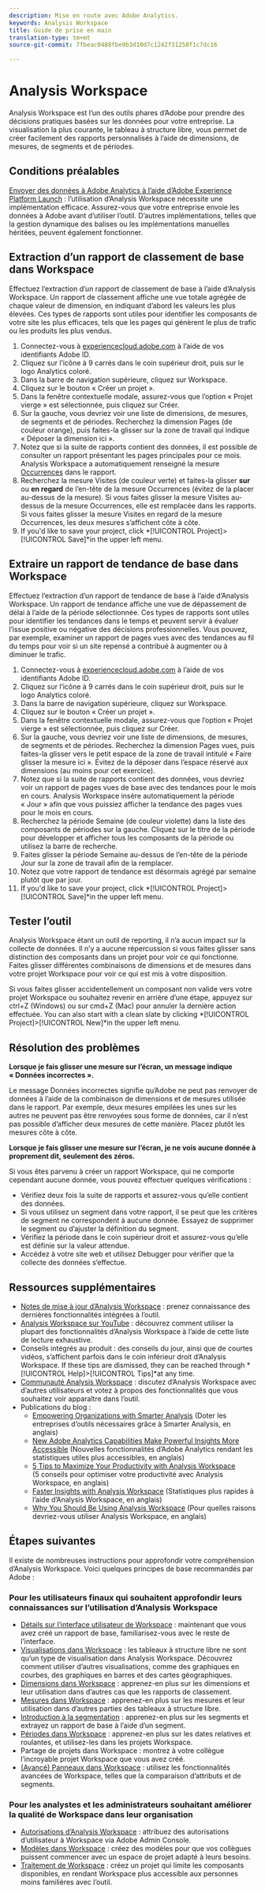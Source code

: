 ```yaml
---
description: Mise en route avec Adobe Analytics.
keywords: Analysis Workspace
title: Guide de prise en main
translation-type: tm+mt
source-git-commit: 7fbeac0488fbe9b3d10d7c1242f31250f1c7dc16

---
```



# Analysis Workspace

Analysis Workspace est l’un des outils phares d’Adobe pour prendre des décisions pratiques basées sur les données pour votre entreprise. La visualisation la plus courante, le tableau à structure libre, vous permet de créer facilement des rapports personnalisés à l’aide de dimensions, de mesures, de segments et de périodes.

## Conditions préalables

[Envoyer des données à Adobe Analytics à l’aide d’Adobe Experience Platform Launch](/help/implement/launch/validate-publish-prod.md) : l’utilisation d’Analysis Workspace nécessite une implémentation efficace. Assurez-vous que votre entreprise envoie les données à Adobe avant d’utiliser l’outil. D’autres implémentations, telles que la gestion dynamique des balises ou les implémentations manuelles héritées, peuvent également fonctionner.

## Extraction d’un rapport de classement de base dans Workspace

Effectuez l’extraction d’un rapport de classement de base à l’aide d’Analysis Workspace. Un rapport de classement affiche une vue totale agrégée de chaque valeur de dimension, en indiquant d’abord les valeurs les plus élevées. Ces types de rapports sont utiles pour identifier les composants de votre site les plus efficaces, tels que les pages qui génèrent le plus de trafic ou les produits les plus vendus.

1. Connectez-vous à [experiencecloud.adobe.com](https://experiencecloud.adobe.com) à l’aide de vos identifiants Adobe ID.
2. Cliquez sur l’icône à 9 carrés dans le coin supérieur droit, puis sur le logo Analytics coloré.
3. Dans la barre de navigation supérieure, cliquez sur Workspace.
4. Cliquez sur le bouton « Créer un projet ».
5. Dans la fenêtre contextuelle modale, assurez-vous que l’option « Projet vierge » est sélectionnée, puis cliquez sur Créer.
6. Sur la gauche, vous devriez voir une liste de dimensions, de mesures, de segments et de périodes. Recherchez la dimension Pages (de couleur orange), puis faites-la glisser sur la zone de travail qui indique « Déposer la dimension ici ».
7. Notez que si la suite de rapports contient des données, il est possible de consulter un rapport présentant les pages principales pour ce mois. Analysis Workspace a automatiquement renseigné la mesure [Occurrences](/help/components/c-variables/c-metrics/metrics-occurrences.md) dans le rapport.
8. Recherchez la mesure Visites (de couleur verte) et faites-la glisser **sur** ou **en regard** de l’en-tête de la mesure Occurrences (évitez de la placer au-dessus de la mesure). Si vous faites glisser la mesure Visites au-dessus de la mesure Occurrences, elle est remplacée dans les rapports. Si vous faites glisser la mesure Visites en regard de la mesure Occurrences, les deux mesures s’affichent côte à côte.
9. If you&#39;d like to save your project, click *[!UICONTROL Project]>[!UICONTROL Save]*in the upper left menu.

## Extraire un rapport de tendance de base dans Workspace

Effectuez l’extraction d’un rapport de tendance de base à l’aide d’Analysis Workspace. Un rapport de tendance affiche une vue de dépassement de délai à l’aide de la période sélectionnée. Ces types de rapports sont utiles pour identifier les tendances dans le temps et peuvent servir à évaluer l’issue positive ou négative des décisions professionnelles. Vous pouvez, par exemple, examiner un rapport de pages vues avec des tendances au fil du temps pour voir si un site repensé a contribué à augmenter ou à diminuer le trafic.

1. Connectez-vous à [experiencecloud.adobe.com](https://experiencecloud.adobe.com) à l’aide de vos identifiants Adobe ID.
2. Cliquez sur l’icône à 9 carrés dans le coin supérieur droit, puis sur le logo Analytics coloré.
3. Dans la barre de navigation supérieure, cliquez sur Workspace.
4. Cliquez sur le bouton « Créer un projet ».
5. Dans la fenêtre contextuelle modale, assurez-vous que l’option « Projet vierge » est sélectionnée, puis cliquez sur Créer.
6. Sur la gauche, vous devriez voir une liste de dimensions, de mesures, de segments et de périodes. Recherchez la dimension Pages vues, puis faites-la glisser vers le petit espace de la zone de travail intitulé « Faire glisser la mesure ici ». Évitez de la déposer dans l’espace réservé aux dimensions (au moins pour cet exercice).
7. Notez que si la suite de rapports contient des données, vous devriez voir un rapport de pages vues de base avec des tendances pour le mois en cours. Analysis Workspace insère automatiquement la période « Jour » afin que vous puissiez afficher la tendance des pages vues pour le mois en cours.
8. Recherchez la période Semaine (de couleur violette) dans la liste des composants de périodes sur la gauche. Cliquez sur le titre de la période pour développer et afficher tous les composants de la période ou utilisez la barre de recherche.
9. Faites glisser la période Semaine au-dessus de l’en-tête de la période Jour sur la zone de travail afin de la remplacer.
10. Notez que votre rapport de tendance est désormais agrégé par semaine plutôt que par jour.
11. If you&#39;d like to save your project, click *[!UICONTROL Project]>[!UICONTROL Save]*in the upper left menu.

## Tester l’outil

Analysis Workspace étant un outil de reporting, il n’a aucun impact sur la collecte de données. Il n’y a aucune répercussion si vous faites glisser sans distinction des composants dans un projet pour voir ce qui fonctionne. Faites glisser différentes combinaisons de dimensions et de mesures dans votre projet Workspace pour voir ce qui est mis à votre disposition.

Si vous faites glisser accidentellement un composant non valide vers votre projet Workspace ou souhaitez revenir en arrière d’une étape, appuyez sur ctrl+Z (Windows) ou sur cmd+Z (Mac) pour annuler la dernière action effectuée. You can also start with a clean slate by clicking *[!UICONTROL Project]>[!UICONTROL New]*in the upper left menu.

## Résolution des problèmes

**Lorsque je fais glisser une mesure sur l’écran, un message indique « Données incorrectes ».**

Le message Données incorrectes signifie qu’Adobe ne peut pas renvoyer de données à l’aide de la combinaison de dimensions et de mesures utilisée dans le rapport. Par exemple, deux mesures empilées les unes sur les autres ne peuvent pas être renvoyées sous forme de données, car il n’est pas possible d’afficher deux mesures de cette manière. Placez plutôt les mesures côte à côte.

**Lorsque je fais glisser une mesure sur l’écran, je ne vois aucune donnée à proprement dit, seulement des zéros.**

Si vous êtes parvenu à créer un rapport Workspace, qui ne comporte cependant aucune donnée, vous pouvez effectuer quelques vérifications :

* Vérifiez deux fois la suite de rapports et assurez-vous qu’elle contient des données.
* Si vous utilisez un segment dans votre rapport, il se peut que les critères de segment ne correspondent à aucune donnée. Essayez de supprimer le segment ou d’ajuster la définition du segment.
* Vérifiez la période dans le coin supérieur droit et assurez-vous qu’elle est définie sur la valeur attendue.
* Accédez à votre site web et utilisez Debugger pour vérifier que la collecte des données s’effectue.

## Ressources supplémentaires

* [Notes de mise à jour d’Analysis Workspace](/help/analyze/analysis-workspace/new-features-in-analysis-workspace.md) : prenez connaissance des dernières fonctionnalités intégrées à l’outil.
* [Analysis Workspace sur YouTube](https://www.youtube.com/playlist?list=PL2tCx83mn7GuNnQdYGOtlyCu0V5mEZ8sS) : découvrez comment utiliser la plupart des fonctionnalités d’Analysis Workspace à l’aide de cette liste de lecture exhaustive.
* Conseils intégrés au produit : des conseils du jour, ainsi que de courtes vidéos, s’affichent parfois dans le coin inférieur droit d’Analysis Workspace. If these tips are dismissed, they can be reached through *[!UICONTROL Help]>[!UICONTROL Tips]*at any time.
* [Communauté Analysis Workspace](https://forums.adobe.com/community/experience-cloud/analytics-cloud/analytics/analysis-workspace) : discutez d’Analysis Workspace avec d’autres utilisateurs et votez à propos des fonctionnalités que vous souhaitez voir apparaître dans l’outil.
* Publications du blog :
   * [Empowering Organizations with Smarter Analysis](https://blogs.adobe.com/digitalmarketing/analytics/adobe-analytics-fall-2016-release-empowering-organizations-smarter-analysis/) (Doter les entreprises d’outils nécessaires grâce à Smarter Analysis, en anglais)
   * [New Adobe Analytics Capabilities Make Powerful Insights More Accessible](https://blogs.adobe.com/digitalmarketing/analytics/new-adobe-analytics-capabilities-make-powerful-insights-accessible/) (Nouvelles fonctionnalités d’Adobe Analytics rendant les statistiques utiles plus accessibles, en anglais)
   * [5 Tips to Maximize Your Productivity with Analysis Workspace](https://blogs.adobe.com/digitalmarketing/analytics/5-tips-maximize-productivity-analysis-workspace/) (5 conseils pour optimiser votre productivité avec Analysis Workspace, en anglais)
   * [Faster Insights with Analysis Workspace](https://blogs.adobe.com/digitalmarketing/analytics/faster-insights-with-the-analysis-workspace/) (Statistiques plus rapides à l’aide d’Analysis Workspace, en anglais)
   * [Why You Should Be Using Analysis Workspace](https://blogs.adobe.com/digitalmarketing/analytics/why-you-should-be-using-analysis-workspace-in-adobe-analytics/) (Pour quelles raisons devriez-vous utiliser Analysis Workspace, en anglais)

## Étapes suivantes

Il existe de nombreuses instructions pour approfondir votre compréhension d’Analysis Workspace. Voici quelques principes de base recommandés par Adobe :

### Pour les utilisateurs finaux qui souhaitent approfondir leurs connaissances sur l’utilisation d’Analysis Workspace

* [Détails sur l’interface utilisateur de Workspace](/help/analyze/analysis-workspace/build-workspace-project/t-freeform-project.md) : maintenant que vous avez créé un rapport de base, familiarisez-vous avec le reste de l’interface.
* [Visualisations dans Workspace](/help/analyze/analysis-workspace/visualizations/freeform-analysis-visualizations.md) : les tableaux à structure libre ne sont qu’un type de visualisation dans Analysis Workspace. Découvrez comment utiliser d’autres visualisations, comme des graphiques en courbes, des graphiques en barres et des cartes géographiques.
* [Dimensions dans Workspace](/help/analyze/analysis-workspace/components/dimensions/t-breakdown-fa.md) : apprenez-en plus sur les dimensions et leur utilisation dans d’autres cas que les rapports de classement.
* [Mesures dans Workspace](/help/analyze/analysis-workspace/components/apply-create-metrics.md) : apprenez-en plus sur les mesures et leur utilisation dans d’autres parties des tableaux à structure libre.
* [Introduction à la segmentation](/help/analyze/analysis-workspace/components/t-freeform-project-segment.md) : apprenez-en plus sur les segments et extrayez un rapport de base à l’aide d’un segment.
* [Périodes dans Workspace](/help/analyze/analysis-workspace/components/calendar-date-ranges/calendar.md) : apprenez-en plus sur les dates relatives et roulantes, et utilisez-les dans les projets Workspace.
* Partage de projets dans Workspace : montrez à votre collègue l’incroyable projet Workspace que vous avez créé.
* [(Avancé) Panneaux dans Workspace](/help/analyze/analysis-workspace/c-panels/panels.md) : utilisez les fonctionnalités avancées de Workspace, telles que la comparaison d’attributs et de segments.

### Pour les analystes et les administrateurs souhaitant améliorer la qualité de Workspace dans leur organisation

* [Autorisations d’Analysis Workspace](https://docs.adobe.com/content/help/fr-FR/core-services/interface/manage-users-and-products/admin-getting-started.html) : attribuez des autorisations d’utilisateur à Workspace via Adobe Admin Console.
* [Modèles dans Workspace](/help/analyze/analysis-workspace/build-workspace-project/starter-projects.md) : créez des modèles pour que vos collègues puissent commencer avec un espace de projet adapté à leurs besoins.
* [Traitement de Workspace](/help/analyze/analysis-workspace/curate-share/curate.md) : créez un projet qui limite les composants disponibles, en rendant Workspace plus accessible aux personnes moins familières avec l’outil.

